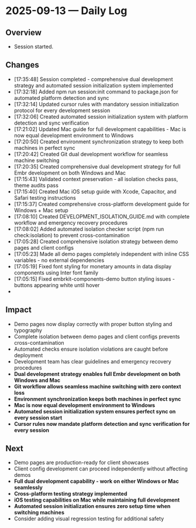 # 2025-09-13 — Daily Log

## Overview
- Session started.

## Changes
- [17:35:48] Session completed - comprehensive dual development strategy and automated session initialization system implemented
- [17:32:18] Added npm run session:init command to package.json for automated platform detection and sync
- [17:32:14] Updated cursor rules with mandatory session initialization protocol for every development session
- [17:32:06] Created automated session initialization system with platform detection and sync verification
- [17:21:02] Updated Mac guide for full development capabilities - Mac is now equal development environment to Windows
- [17:20:50] Created environment synchronization strategy to keep both machines in perfect sync
- [17:20:42] Created Git dual development workflow for seamless machine switching
- [17:20:35] Created comprehensive dual development strategy for full Embr development on both Windows and Mac
- [17:15:43] Validated context preservation - all isolation checks pass, theme audits pass
- [17:15:40] Created Mac iOS setup guide with Xcode, Capacitor, and Safari testing instructions
- [17:15:37] Created comprehensive cross-platform development guide for Windows + Mac setup
- [17:08:10] Created DEVELOPMENT_ISOLATION_GUIDE.md with complete workflow and emergency recovery procedures
- [17:08:02] Added automated isolation checker script (npm run check:isolation) to prevent cross-contamination
- [17:05:28] Created comprehensive isolation strategy between demo pages and client configs
- [17:05:23] Made all demo pages completely independent with inline CSS variables - no external dependencies
- [17:05:19] Fixed font styling for monetary amounts in data display components using Inter font family
- [17:05:15] Fixed embrkit-components-demo button styling issues - buttons appearing white until hover
- 

## Impact
- Demo pages now display correctly with proper button styling and typography
- Complete isolation between demo pages and client configs prevents cross-contamination
- Automated checks ensure isolation violations are caught before deployment
- Development team has clear guidelines and emergency recovery procedures
- **Dual development strategy enables full Embr development on both Windows and Mac**
- **Git workflow allows seamless machine switching with zero context loss**
- **Environment synchronization keeps both machines in perfect sync**
- **Mac is now equal development environment to Windows**
- **Automated session initialization system ensures perfect sync on every session start**
- **Cursor rules now mandate platform detection and sync verification for every session**

## Next
- Demo pages are production-ready for client showcases
- Client config development can proceed independently without affecting demos
- **Full dual development capability - work on either Windows or Mac seamlessly**
- **Cross-platform testing strategy implemented**
- **iOS testing capabilities on Mac while maintaining full development**
- **Automated session initialization ensures zero setup time when switching machines**
- Consider adding visual regression testing for additional safety
